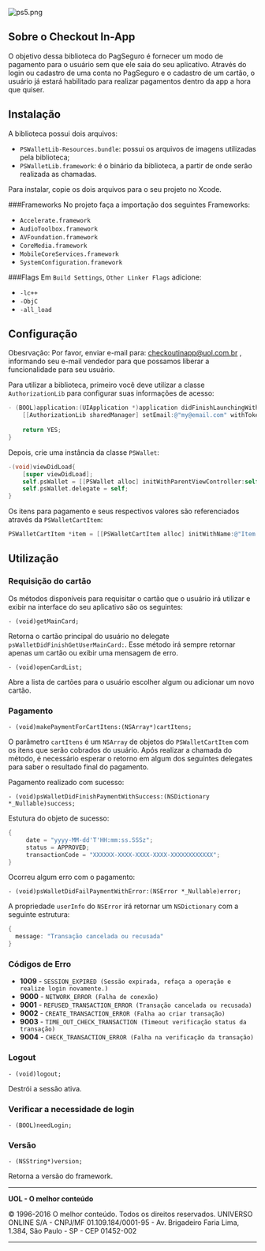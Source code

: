 ![ps5.png](https://bitbucket.org/repo/4naLKz/images/1051242651-ps5.png)

## Sobre o Checkout In-App

O objetivo dessa biblioteca do PagSeguro é fornecer um modo de pagamento para o usuário sem que ele saia do seu aplicativo. Através do login ou cadastro de uma conta no PagSeguro e o cadastro de um cartão, o usuário já estará habilitado para realizar pagamentos dentro da app a hora que quiser.

## Instalação

A biblioteca possui dois arquivos:

* `PSWalletLib-Resources.bundle`: possui os arquivos de imagens utilizadas pela biblioteca;
* `PSWalletLib.framework`: é o binário da biblioteca, a partir de onde serão realizada as chamadas.

Para instalar, copie os dois arquivos para o seu projeto no Xcode.

###Frameworks
No projeto faça a importação dos seguintes Frameworks:

* `Accelerate.framework`
* `AudioToolbox.framework`
* `AVFoundation.framework`
* `CoreMedia.framework`
* `MobileCoreServices.framework`
* `SystemConfiguration.framework`

###Flags
Em `Build Settings`, `Other Linker Flags` adicione:

* `-lc++`
* `-ObjC`
* `-all_load`


## Configuração

Obesrvação: Por favor, enviar e-mail para: checkoutinapp@uol.com.br , informando seu e-mail vendedor para que possamos liberar a funcionalidade para seu usuário.

Para utilizar a biblioteca, primeiro você deve utilizar a classe `AuthorizationLib` para configurar suas informações de acesso:

```objectivec
- (BOOL)application:(UIApplication *)application didFinishLaunchingWithOptions:(NSDictionary *)launchOptions {
	[[AuthorizationLib sharedManager] setEmail:@"my@email.com" withToken:@"123ABC" appName:@"My App Name"];
	
	return YES;
}
```

Depois, crie uma instância da classe `PSWallet`:

```objectivec
-(void)viewDidLoad{
   	[super viewDidLoad];
	self.psWallet = [[PSWallet alloc] initWithParentViewController:self];
   	self.psWallet.delegate = self;
}
```

Os itens para pagamento e seus respectivos valores são referenciados através da `PSWalletCartItem`:

```objectivec
PSWalletCartItem *item = [[PSWalletCartItem alloc] initWithName:@"Item 0" value:self.value quantity:1];
```

## Utilização

### Requisição do cartão

Os métodos disponíveis para requisitar o cartão que o usuário irá utilizar e exibir na interface do seu aplicativo são os seguintes:

`- (void)getMainCard;`

Retorna o cartão principal do usuário no delegate `psWalletDidFinishGetUserMainCard:`. Esse método irá sempre retornar apenas um cartão ou exibir uma mensagem de erro.

`- (void)openCardList;`

Abre a lista de cartões para o usuário escolher algum ou adicionar um novo cartão.

### Pagamento

`- (void)makePaymentForCartItens:(NSArray*)cartItens;`

O parâmetro `cartItens` é um `NSArray` de objetos do `PSWalletCartItem` com os itens que serão cobrados do usuário. Após realizar a chamada do método, é necessário esperar o retorno em algum dos seguintes delegates para saber o resultado final do pagamento.

Pagamento realizado com sucesso:

`- (void)psWalletDidFinishPaymentWithSuccess:(NSDictionary *_Nullable)success;`

Estutura do objeto de sucesso:

```objectivec
{
     date = "yyyy-MM-dd'T'HH:mm:ss.SSSz";
     status = APPROVED;
     transactionCode = "XXXXXX-XXXX-XXXX-XXXX-XXXXXXXXXXXX";
}
```

Ocorreu algum erro com o pagamento:
	
`- (void)psWalletDidFailPaymentWithError:(NSError *_Nullable)error;`

A propriedade `userInfo` do `NSError` irá retornar um `NSDictionary` com a seguinte estrutura:

```objectivec
{
  message: "Transação cancelada ou recusada"
}
```

### Códigos de Erro
* **1009** - `SESSION_EXPIRED (Sessão expirada, refaça a operação e realize login novamente.)`
* **9000** - `NETWORK_ERROR (Falha de conexão)`
* **9001** - `REFUSED_TRANSACTION_ERROR (Transação cancelada ou recusada)`
* **9002** - `CREATE_TRANSACTION_ERROR (Falha ao criar transação)`
* **9003** - `TIME_OUT_CHECK_TRANSACTION (Timeout verificação status da transação)`
* **9004** - `CHECK_TRANSACTION_ERROR (Falha na verificação da transação)`


### Logout
`- (void)logout;`

Destrói a sessão ativa.

### Verificar a necessidade de login
`- (BOOL)needLogin;`


### Versão
`- (NSString*)version;`

Retorna a versão do framework.

* **

**UOL - O melhor conteúdo**

© 1996-2016 O melhor conteúdo. Todos os direitos reservados.
UNIVERSO ONLINE S/A - CNPJ/MF 01.109.184/0001-95 - Av. Brigadeiro Faria Lima, 1.384, São Paulo - SP - CEP 01452-002 
* **

